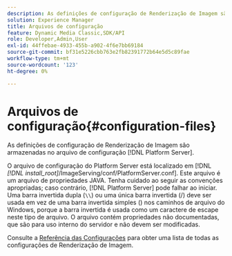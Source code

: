 ```yaml
---
description: As definições de configuração de Renderização de Imagem são armazenadas no arquivo de configuração  [!DNL Platform Server] .
solution: Experience Manager
title: Arquivos de configuração
feature: Dynamic Media Classic,SDK/API
role: Developer,Admin,User
exl-id: 44ffebae-4933-455b-a902-4f6e7bb69184
source-git-commit: bf31e5226cbb763e2fb82391772b64e5d5c89fae
workflow-type: tm+mt
source-wordcount: '123'
ht-degree: 0%

---
```


# Arquivos de configuração{#configuration-files}

As definições de configuração de Renderização de Imagem são armazenadas no arquivo de configuração [!DNL Platform Server].

O arquivo de configuração do Platform Server está localizado em [!DNL *[!DNL install_root]*/ImageServing/conf/PlatformServer.conf]. Este arquivo é um arquivo de propriedades JAVA. Tenha cuidado ao seguir as convenções apropriadas; caso contrário, [!DNL Platform Server] pode falhar ao iniciar. Uma barra invertida dupla (`\\`) ou uma única barra invertida (/) deve ser usada em vez de uma barra invertida simples (\) nos caminhos de arquivo do Windows, porque a barra invertida é usada como um caractere de escape neste tipo de arquivo. O arquivo contém propriedades não documentadas, que são para uso interno do servidor e não devem ser modificadas.

Consulte a [Referência das Configurações](../../../../../ir-api/server-admin/image-rendering-api-ref/c-ir-server-administration/c-ir-configuration-settings-reference/c-ir-configuration-settings-reference.md#concept-6947a512d4c94e9fb8a71b80243fee81) para obter uma lista de todas as configurações de Renderização de Imagem.
